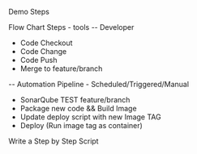 Demo Steps

Flow Chart Steps - tools
-- Developer
  - Code Checkout
  - Code Change 
  - Code Push
  - Merge to feature/branch

-- Automation Pipeline - Scheduled/Triggered/Manual 
  - SonarQube TEST feature/branch
  - Package new code && Build Image
  - Update deploy script with new Image TAG 
  - Deploy (Run image tag as container)



Write a Step by Step Script
